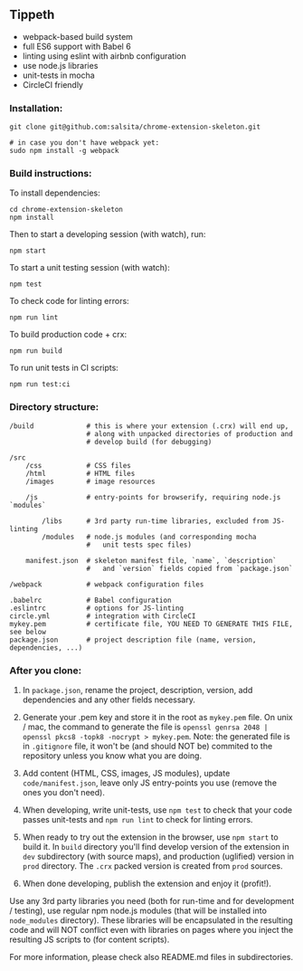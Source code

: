 ## Tippeth

- webpack-based build system
- full ES6 support with Babel 6
- linting using eslint with airbnb configuration
- use node.js libraries
- unit-tests in mocha
- CircleCI friendly

### Installation:

    git clone git@github.com:salsita/chrome-extension-skeleton.git

    # in case you don't have webpack yet:
    sudo npm install -g webpack

### Build instructions:

To install dependencies:

    cd chrome-extension-skeleton
    npm install

Then to start a developing session (with watch), run:

    npm start

To start a unit testing session (with watch):

    npm test

To check code for linting errors:

    npm run lint

To build production code + crx:

    npm run build

To run unit tests in CI scripts:

    npm run test:ci

### Directory structure:

    /build             # this is where your extension (.crx) will end up,
                       # along with unpacked directories of production and
                       # develop build (for debugging)

    /src
        /css           # CSS files
        /html          # HTML files
        /images        # image resources

        /js            # entry-points for browserify, requiring node.js `modules`

            /libs      # 3rd party run-time libraries, excluded from JS-linting
            /modules   # node.js modules (and corresponding mocha
                       #   unit tests spec files)

        manifest.json  # skeleton manifest file, `name`, `description`
                       #   and `version` fields copied from `package.json`

    /webpack           # webpack configuration files

    .babelrc           # Babel configuration
    .eslintrc          # options for JS-linting
    circle.yml         # integration with CircleCI
    mykey.pem          # certificate file, YOU NEED TO GENERATE THIS FILE, see below
    package.json       # project description file (name, version, dependencies, ...)

### After you clone:

1. In `package.json`, rename the project, description, version, add dependencies
   and any other fields necessary.

2. Generate your .pem key and store it in the root as `mykey.pem` file. On
   unix / mac, the command to generate the file is
   `openssl genrsa 2048 | openssl pkcs8 -topk8 -nocrypt > mykey.pem`.
   Note: the generated file is in `.gitignore` file, it won't be (and should NOT
   be) commited to the repository unless you know what you are doing.

3. Add content (HTML, CSS, images, JS modules), update `code/manifest.json`,
   leave only JS entry-points you use (remove the ones you don't need).

4. When developing, write unit-tests, use `npm test` to check that
   your code passes unit-tests and `npm run lint` to check for linting errors.

5. When ready to try out the extension in the browser, use `npm start` to
   build it. In `build` directory you'll find develop version of the extension in
   `dev` subdirectory (with source maps), and production (uglified)
   version in `prod` directory. The `.crx` packed version is created from
   `prod` sources.

6. When done developing, publish the extension and enjoy it (profit!).

Use any 3rd party libraries you need (both for run-time and for development /
testing), use regular npm node.js modules (that will be installed into
`node_modules` directory). These libraries will be encapsulated in the resulting
code and will NOT conflict even with libraries on pages where you inject the
resulting JS scripts to (for content scripts).

For more information, please check also README.md files in subdirectories.
